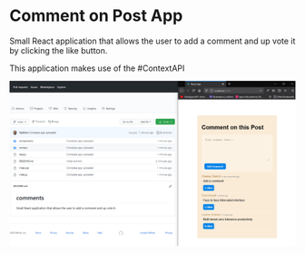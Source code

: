# Comment on Post App
Small React application that allows the user to add a comment and up vote it by clicking the like button.

This application makes use of the #ContextAPI

![comments](https://github.com/Siphiwo/comments/blob/main/comment-app-thumbnail.png)
